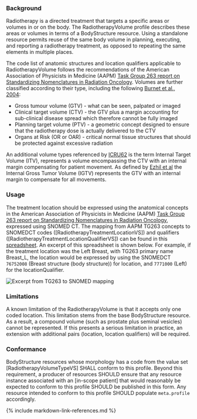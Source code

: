 ### Background
Radiotherapy is a directed treatment that targets a specific areas or volumes in or on the body. The RadiotherapyVolume profile describes these areas or volumes in terms of a BodyStructure resource. Using a standalone resource permits reuse of the same body volume in planning, executing, and reporting a radiotherapy treatment, as opposed to repeating the same elements in multiple places.

The code list of anatomic structures and location qualifiers applicable to RadiotherapyVolume follows the recommendations of the American Association of Physicists in Medicine (AAPM) [Task Group 263 report on Standardizing Nomenclatures in Radiation Oncology](https://www.aapm.org/pubs/reports/RPT_263.pdf). Volumes are further classified according to their type, including the following [Burnet et al., 2004](https://dx.doi.org/10.1102%2F1470-7330.2004.0054):

* Gross tumour volume (GTV) - what can be seen, palpated or imaged
* Clinical target volume (CTV) - the GTV plus a margin accounting for sub-clinical disease spread which therefore cannot be fully imaged
* Planning target volume (PTV) - a geometric concept designed to ensure that the radiotherapy dose is actually delivered to the CTV
* Organs at Risk (OR or OAR) - critical normal tissue structures that should be protected against excessive radiation

An additional volume types referenced by [ICRU62](https://www.icru.org/report/prescribing-recording-and-reporting-photon-beam-therapy-report-62/)
is the term Internal Target Volume (ITV), represents a volume encompassing the CTV with an internal margin compensating for patient movement.  As defined by [Ezhil et al](https://ro-journal.biomedcentral.com/articles/10.1186/1748-717X-4-4) the Internal Gross Tumor Volume (IGTV) represents the GTV with an internal margin to compensate for all movements.

### Usage
The treatment location should be expressed using the anatomical concepts in the American Association of Physicists in Medicine (AAPM) [Task Group 263 report on Standardizing Nomenclatures in Radiation Oncology](https://www.aapm.org/pubs/reports/RPT_263.pdf), expressed using SNOMED CT. The mapping from AAPM TG263 concepts to SNOMEDCT codes  ([RadiotherapyTreatmentLocationVS]) and qualifiers ([RadiotherapyTreatmentLocationQualifierVS]) can be found in this [spreadsheet](TG263_Nomenclature_to_SNOMEDCT_Codes_and_Qualifiers.xlsx). An excerpt of this spreadsheet is shown below.
For example, if the treatment location was the Left Breast, with TG263 primary name Breast_L, the location would be expressed by using the SNOMEDCT  `76752008` (Breast structure (body structure))  for location, and `7771000` (Left) for the locationQualifier.

![Excerpt from TG263 to SNOMED mapping](TG263mapping.png)

### Limitations

A known limitation of the RadiotherapyVolume is that it accepts only one coded location. This limitation stems from the base BodyStructure resource. As a result, a compound volume (such as prostate plus seminal vesicles) cannot be represented. If this presents a serious limitation in practice, an extension with additional pairs (location, location qualifiers) will be required.

### Conformance

BodyStructure resources whose morphology has a code from the value set [RadiotherapyVolumeTypeVS] SHALL conform to this profile. Beyond this requirement, a producer of resources SHOULD ensure that any resource instance associated with an [in-scope patient] that would reasonably be expected to conform to this profile SHOULD be published in this form. Any resource intended to conform to this profile SHOULD populate `meta.profile` accordingly.

{% include markdown-link-references.md %}
